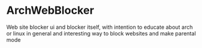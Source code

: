 # ArchWebBlocker
Web site blocker ui and blocker itself, with intention to educate about arch or linux in general and interesting way to block websites and make parental mode
